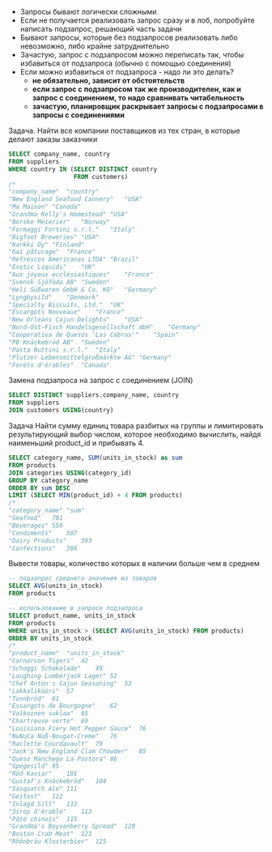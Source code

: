 * Запросы бывают логически сложными
* Если не получается реализовать запрос сразу и в лоб, попробуйте написать подзапрос, решающий часть задачи
* Бывают запросы, которые без подзапросов реализовать либо невозможно, либо крайне затруднительно
* Зачастую, запрос с подзапросом можно переписать так, чтобы избавиться от подзапроса (обычно с помощью соединения)
* Если можно избавиться от подзапроса - надо ли это делать?
	* **не обязательно, зависит от обстоятельств**
	* **если запрос с подзапросом так же производителен, как и запрос с соединением, то надо сравнивать читабельность**
	* **зачастую, планировщик раскрывает запросы с подзапросами в запросы с соединениями**

Задача.
Найти все компании поставщиков из тех стран, в которые делают заказы заказчики
```SQL
SELECT company_name, country
FROM suppliers
WHERE country IN (SELECT DISTINCT country
				  FROM customers)
/*
"company_name"	"country"
"New England Seafood Cannery"	"USA"
"Ma Maison"	"Canada"
"Grandma Kelly's Homestead"	"USA"
"Norske Meierier"	"Norway"
"Formaggi Fortini s.r.l."	"Italy"
"Bigfoot Breweries"	"USA"
"Karkki Oy"	"Finland"
"Gai pâturage"	"France"
"Refrescos Americanas LTDA"	"Brazil"
"Exotic Liquids"	"UK"
"Aux joyeux ecclésiastiques"	"France"
"Svensk Sjöföda AB"	"Sweden"
"Heli Süßwaren GmbH & Co. KG"	"Germany"
"Lyngbysild"	"Denmark"
"Specialty Biscuits, Ltd."	"UK"
"Escargots Nouveaux"	"France"
"New Orleans Cajun Delights"	"USA"
"Nord-Ost-Fisch Handelsgesellschaft mbH"	"Germany"
"Cooperativa de Quesos 'Las Cabras'"	"Spain"
"PB Knäckebröd AB"	"Sweden"
"Pasta Buttini s.r.l."	"Italy"
"Plutzer Lebensmittelgroßmärkte AG"	"Germany"
"Forêts d'érables"	"Canada"
```

Замена подзапроса на запрос с соединением (JOIN)
```SQL
SELECT DISTINCT suppliers.company_name, country
FROM suppliers
JOIN customers USING(country)
```

Задача
Найти сумму единиц товара разбитых на группы и лимитировать результирующий выбор числом, которое необходимо вычислить, найдя наименьший product_id и прибывать 4.
```SQL
SELECT category_name, SUM(units_in_stock) as sum
FROM products
JOIN categories USING(category_id)
GROUP BY category_name
ORDER BY sum DESC
LIMIT (SELECT MIN(product_id) + 4 FROM products)
/*
"category_name"	"sum"
"Seafood"	701
"Beverages"	559
"Condiments"	507
"Dairy Products"	393
"Confections"	386
```

Вывести товары, количество которых в наличии больше чем в среднем
```SQL
-- подзапрос среднего значения из товаров
SELECT AVG(units_in_stock) 
FROM products

-- использование в запросе подзапроса
SELECT product_name, units_in_stock
FROM products
WHERE units_in_stock > (SELECT AVG(units_in_stock) FROM products)
ORDER BY units_in_stock
/*
"product_name"	"units_in_stock"
"Carnarvon Tigers"	42
"Schoggi Schokolade"	49
"Laughing Lumberjack Lager"	52
"Chef Anton's Cajun Seasoning"	53
"Lakkalikööri"	57
"Tunnbröd"	61
"Escargots de Bourgogne"	62
"Valkoinen suklaa"	65
"Chartreuse verte"	69
"Louisiana Fiery Hot Pepper Sauce"	76
"NuNuCa Nuß-Nougat-Creme"	76
"Raclette Courdavault"	79
"Jack's New England Clam Chowder"	85
"Queso Manchego La Pastora"	86
"Spegesild"	95
"Röd Kaviar"	101
"Gustaf's Knäckebröd"	104
"Sasquatch Ale"	111
"Geitost"	112
"Inlagd Sill"	112
"Sirop d'érable"	113
"Pâté chinois"	115
"Grandma's Boysenberry Spread"	120
"Boston Crab Meat"	123
"Rhönbräu Klosterbier"	125
```


